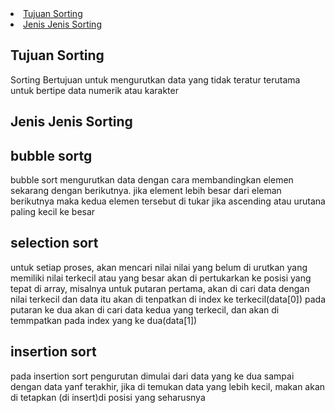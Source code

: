 <li><a href="#Tujuan Sorting">Tujuan Sorting</a></li>
<li><a href="#Jenis Jenis Sorting">Jenis Jenis Sorting</a></li>
<h2 id="Tujuan Sorting">Tujuan Sorting</h2>
Sorting Bertujuan untuk mengurutkan data yang tidak teratur terutama untuk bertipe data numerik atau karakter
<h2 id="Jenis Jenis Sorting">Jenis Jenis Sorting</h2>
<h2 id="bubble sort">bubble sortg</h2>
<p>bubble sort mengurutkan data dengan cara membandingkan elemen sekarang dengan berikutnya. jika element lebih besar dari eleman berikutnya maka kedua elemen tersebut di tukar jika ascending atau urutana paling kecil ke besar</p>
<h2 id="selection sort">selection sort</h2>
<p>untuk setiap proses, akan mencari nilai nilai yang belum di urutkan yang memiliki nilai terkecil atau yang besar akan di pertukarkan ke posisi yang tepat di array, misalnya untuk putaran pertama, akan di cari data dengan nilai terkecil dan data itu akan di tenpatkan di index ke terkecil(data[0]) pada putaran ke dua akan di cari data kedua yang terkecil, dan akan di temmpatkan pada index yang ke dua(data[1])</p>
<h2 id="insertion sort">insertion sort</h2>
<p>pada insertion sort pengurutan dimulai dari data yang ke dua sampai dengan data yanf terakhir, jika di temukan data yang lebih kecil, makan akan di tetapkan (di insert)di posisi yang seharusnya</p>
